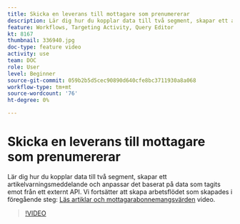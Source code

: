 ```yaml
---
title: Skicka en leverans till mottagare som prenumererar
description: Lär dig hur du kopplar data till två segment, skapar ett artikelvarningsmeddelande och anpassar det baserat på data som tagits emot från ett externt API.
feature: Workflows, Targeting Activity, Query Editor
kt: 8167
thumbnail: 336940.jpg
doc-type: feature video
activity: use
team: DOC
role: User
level: Beginner
source-git-commit: 059b2b5d5cec90890d640cfe8bc3711930a8a068
workflow-type: tm+mt
source-wordcount: '76'
ht-degree: 0%

---
```



# Skicka en leverans till mottagare som prenumererar

Lär dig hur du kopplar data till två segment, skapar ett artikelvarningsmeddelande och anpassar det baserat på data som tagits emot från ett externt API. Vi fortsätter att skapa arbetsflödet som skapades i föregående steg: [Läs artiklar och mottagarabonnemangsvärden](/help/tutorial-use-soap-apis/query-articles-and-recipient-subscription-values.md) video.

>[!VIDEO](https://video.tv.adobe.com/v/336904?quality=12)

